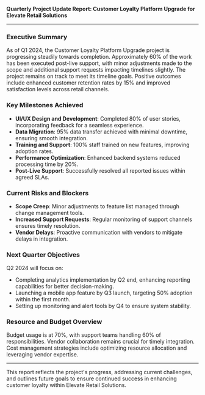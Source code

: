 

**Quarterly Project Update Report: Customer Loyalty Platform Upgrade for Elevate Retail Solutions**

---

### Executive Summary

As of Q1 2024, the Customer Loyalty Platform Upgrade project is progressing steadily towards completion. Approximately 60% of the work has been executed post-live support, with minor adjustments made to the scope and additional support requests impacting timelines slightly. The project remains on track to meet its timeline goals. Positive outcomes include enhanced customer retention rates by 15% and improved satisfaction levels across retail channels.

### Key Milestones Achieved

- **UI/UX Design and Development**: Completed 80% of user stories, incorporating feedback for a seamless experience.
- **Data Migration**: 95% data transfer achieved with minimal downtime, ensuring smooth integration.
- **Training and Support**: 100% staff trained on new features, improving adoption rates.
- **Performance Optimization**: Enhanced backend systems reduced processing time by 20%.
- **Post-Live Support**: Successfully resolved all reported issues within agreed SLAs.

### Current Risks and Blockers

- **Scope Creep**: Minor adjustments to feature list managed through change management tools.
- **Increased Support Requests**: Regular monitoring of support channels ensures timely resolution.
- **Vendor Delays**: Proactive communication with vendors to mitigate delays in integration.

### Next Quarter Objectives

Q2 2024 will focus on:

- Completing analytics implementation by Q2 end, enhancing reporting capabilities for better decision-making.
- Launching a mobile app feature by Q3 launch, targeting 50% adoption within the first month.
- Setting up monitoring and alert tools by Q4 to ensure system stability.

### Resource and Budget Overview

Budget usage is at 70%, with support teams handling 60% of responsibilities. Vendor collaboration remains crucial for timely integration. Cost management strategies include optimizing resource allocation and leveraging vendor expertise.

---

This report reflects the project's progress, addressing current challenges, and outlines future goals to ensure continued success in enhancing customer loyalty within Elevate Retail Solutions.